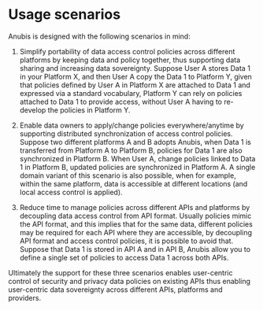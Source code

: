 # Usage scenarios

Anubis is designed with the following scenarios in mind:

1. Simplify portability of data access control policies across different
  platforms by keeping data and policy together, thus supporting data sharing
  and increasing data sovereignty.
  Suppose User A stores Data 1 in your Platform X, and then User A
  copy the Data 1 to Platform Y, given that policies defined by User A in
  Platform X are attached to Data 1 and expressed via a standard vocabulary,
  Platform Y can rely on policies attached to Data 1 to provide access,
  without User A having to re-develop the policies in Platform Y.

1. Enable data owners to apply/change policies
  everywhere/anytime by supporting distributed synchronization of
  access control policies. Suppose two different platforms
  A and B adopts Anubis, when Data 1 is transferred from Platform A to
  Platform B, policies for Data 1 are also synchronized in Platform B.
  When User A, change policies linked to Data 1 in Platform B, updated policies
  are synchronized in Platform A. A single domain variant of this scenario
  is also possible, when for example, within the same platform, data is
  accessible at different locations (and local access control is applied).

1. Reduce time to manage policies across different APIs and platforms by
  decoupling data access control from API format. Usually policies mimic
  the API format, and this implies that for the same data, different policies
  may be required for each API where they are accessible, by decoupling API
  format and access control policies, it is possible to avoid that.
  Suppose that Data 1 is stored in API A and in API B, Anubis allow you
  to define a single set of policies to access Data 1 across both APIs.

Ultimately the support for these three scenarios enables user-centric control
of security and privacy data policies on existing APIs thus enabling
user-centric data sovereignty across different APIs, platforms and providers.
